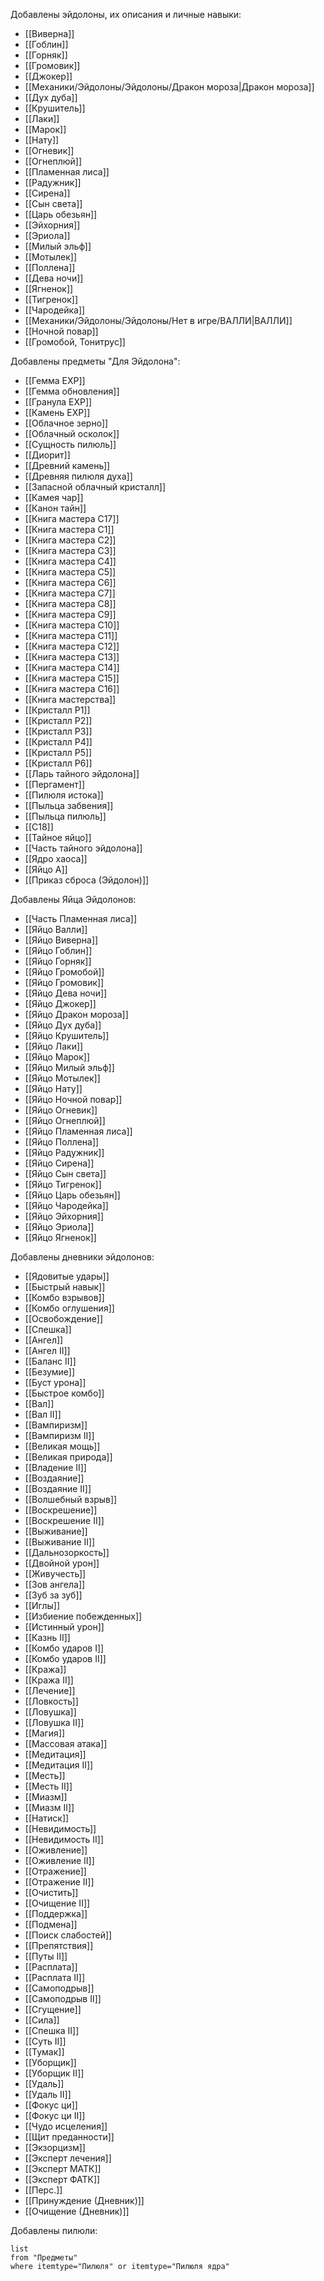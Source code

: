 Добавлены эйдолоны, их описания и личные навыки:
- [[Виверна]]
- [[Гоблин]]
- [[Горняк]]
- [[Громовик]]
- [[Джокер]]
- [[Механики/Эйдолоны/Эйдолоны/Дракон мороза|Дракон мороза]]
- [[Дух дуба]]
- [[Крушитель]]
- [[Лаки]]
- [[Марок]]
- [[Нату]]
- [[Огневик]]
- [[Огнеплюй]]
- [[Пламенная лиса]]
- [[Радужник]]
- [[Сирена]]
- [[Сын света]]
- [[Царь обезьян]]
- [[Эйхорния]]
- [[Эриола]]
- [[Милый эльф]]
- [[Мотылек]]
- [[Поллена]]
- [[Дева ночи]]
- [[Ягненок]]
- [[Тигренок]]
- [[Чародейка]]
- [[Механики/Эйдолоны/Эйдолоны/Нет в игре/ВАЛЛИ|ВАЛЛИ]]
- [[Ночной повар]]
- [[Громобой, Тонитрус]]

Добавлены предметы "Для Эйдолона":
- [[Гемма EXP]]
- [[Гемма обновления]]
- [[Гранула EXP]]
- [[Камень EXP]]
- [[Облачное зерно]]
- [[Облачный осколок]]
- [[Сущность пилюль]]
- [[Диорит]]
- [[Древний камень]]
- [[Древняя пилюля духа]]
- [[Запасной облачный кристалл]]
- [[Камея чар]]
- [[Канон тайн]]
- [[Книга мастера C17]]
- [[Книга мастера C1]]
- [[Книга мастера C2]]
- [[Книга мастера C3]]
- [[Книга мастера C4]]
- [[Книга мастера C5]]
- [[Книга мастера C6]]
- [[Книга мастера C7]]
- [[Книга мастера C8]]
- [[Книга мастера C9]]
- [[Книга мастера C10]]
- [[Книга мастера C11]]
- [[Книга мастера C12]]
- [[Книга мастера C13]]
- [[Книга мастера C14]]
- [[Книга мастера C15]]
- [[Книга мастера C16]]
- [[Книга мастерства]]
- [[Кристалл Р1]]
- [[Кристалл Р2]]
- [[Кристалл Р3]]
- [[Кристалл Р4]]
- [[Кристалл Р5]]
- [[Кристалл Р6]]
- [[Ларь тайного эйдолона]]
- [[Пергамент]]
- [[Пилюля истока]]
- [[Пыльца забвения]]
- [[Пыльца пилюль]]
- [[С18]]
- [[Тайное яйцо]]
- [[Часть тайного эйдолона]]
- [[Ядро хаоса]]
- [[Яйцо A]]
- [[Приказ сброса (Эйдолон)]]

Добавлены Яйца Эйдолонов:
- [[Часть Пламенная лиса]]
- [[Яйцо Валли]]
- [[Яйцо Виверна]]
- [[Яйцо Гоблин]]
- [[Яйцо Горняк]]
- [[Яйцо Громобой]]
- [[Яйцо Громовик]]
- [[Яйцо Дева ночи]]
- [[Яйцо Джокер]]
- [[Яйцо Дракон мороза]]
- [[Яйцо Дух дуба]]
- [[Яйцо Крушитель]]
- [[Яйцо Лаки]]
- [[Яйцо Марок]]
- [[Яйцо Милый эльф]]
- [[Яйцо Мотылек]]
- [[Яйцо Нату]]
- [[Яйцо Ночной повар]]
- [[Яйцо Огневик]]
- [[Яйцо Огнеплюй]]
- [[Яйцо Пламенная лиса]]
- [[Яйцо Поллена]]
- [[Яйцо Радужник]]
- [[Яйцо Сирена]]
- [[Яйцо Сын света]]
- [[Яйцо Тигренок]]
- [[Яйцо Царь обезьян]]
- [[Яйцо Чародейка]]
- [[Яйцо Эйхорния]]
- [[Яйцо Эриола]]
- [[Яйцо Ягненок]]

Добавлены дневники эйдолонов:
- [[Ядовитые удары]]
- [[Быстрый навык]]
- [[Комбо взрывов]]
- [[Комбо оглушения]]
- [[Освобождение]]
- [[Спешка]]
- [[Ангел]]
- [[Ангел II]]
- [[Баланс II]]
- [[Безумие]]
- [[Буст урона]]
- [[Быстрое комбо]]
- [[Вал]]
- [[Вал II]]
- [[Вампиризм]]
- [[Вампиризм II]]
- [[Великая мощь]]
- [[Великая природа]]
- [[Владение II]]
- [[Воздаяние]]
- [[Воздаяние II]]
- [[Волшебный взрыв]]
- [[Воскрешение]]
- [[Воскрешение II]]
- [[Выживание]]
- [[Выживание II]]
- [[Дальнозоркость]]
- [[Двойной урон]]
- [[Живучесть]]
- [[Зов ангела]]
- [[Зуб за зуб]]
- [[Иглы]]
- [[Избиение побежденных]]
- [[Истинный урон]]
- [[Казнь II]]
- [[Комбо ударов I]]
- [[Комбо ударов II]]
- [[Кража]]
- [[Кража II]]
- [[Лечение]]
- [[Ловкость]]
- [[Ловушка]]
- [[Ловушка II]]
- [[Магия]]
- [[Массовая атака]]
- [[Медитация]]
- [[Медитация II]]
- [[Месть]]
- [[Месть II]]
- [[Миазм]]
- [[Миазм II]]
- [[Натиск]]
- [[Невидимость]]
- [[Невидимость II]]
- [[Оживление]]
- [[Оживление II]]
- [[Отражение]]
- [[Отражение II]]
- [[Очистить]]
- [[Очищение II]]
- [[Поддержка]]
- [[Подмена]]
- [[Поиск слабостей]]
- [[Препятствия]]
- [[Путы II]]
- [[Расплата]]
- [[Расплата II]]
- [[Самоподрыв]]
- [[Самоподрыв II]]
- [[Сгущение]]
- [[Сила]]
- [[Спешка II]]
- [[Суть II]]
- [[Тумак]]
- [[Уборщик]]
- [[Уборщик II]]
- [[Удаль]]
- [[Удаль II]]
- [[Фокус ци]]
- [[Фокус ци II]]
- [[Чудо исцеления]]
- [[Щит преданности]]
- [[Экзорцизм]]
- [[Эксперт лечения]]
- [[Эксперт МАТК]]
- [[Эксперт ФАТК]]
- [[Перс.]]
- [[Принуждение (Дневник)]]
- [[Очищение (Дневник)]]

Добавлены пилюли:
```dataview
list
from "Предметы"
where itemtype="Пилюля" or itemtype="Пилюля ядра"
```

